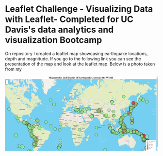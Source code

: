 # Leaflet Challenge  - Visualizing Data with Leaflet- Completed for UC Davis's data analytics and visualization Bootcamp

On repository I created a leaflet map showcasing earthquake locations, depth and magnitude. If you go to the following link you can see the presentation of the map and look at the leaflet map. Below is a photo taken from my 


![1-Logo](Images/my_images/capture.png)
